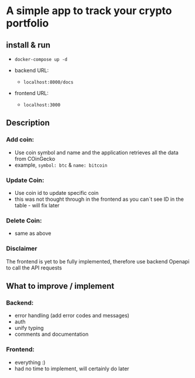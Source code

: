 # A simple app to track your crypto portfolio
## install & run 
- `docker-compose up -d`

- backend URL:
  - `localhost:8000/docs`
- frontend URL:
  - `localhost:3000`

## Description
### Add coin:
- Use coin symbol and name and the application retrieves all the data from COinGecko
- example, `symbol: btc` & `name: bitcoin`
### Update Coin: 
- Use coin id to update specific coin
- this was not thought through in the frontend as you can´t see ID in the table - will fix later
### Delete Coin:
- same as above
### Disclaimer
The frontend is yet to be fully implemented, therefore use backend Openapi to call the API requests

## What to improve / implement
### Backend:
- error handling (add error codes and messages)
- auth
- unify typing
- comments and documentation
### Frontend:
- everything :)
- had no time to implement, will certainly do later
